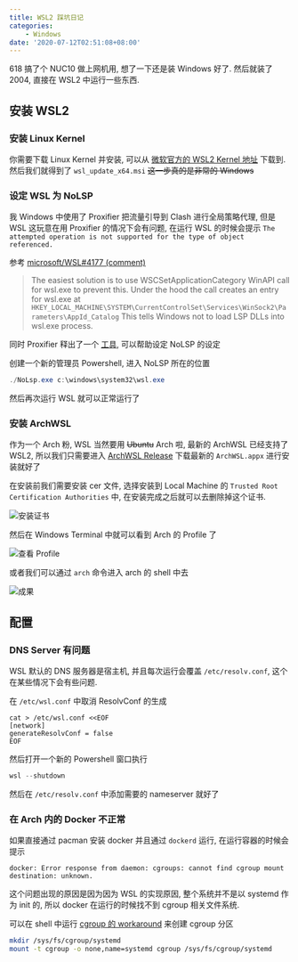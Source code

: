 ```yaml
---
title: WSL2 踩坑日记
categories:
    - Windows
date: '2020-07-12T02:51:08+08:00'
---
```


618 搞了个 NUC10 做上网机用, 想了一下还是装 Windows 好了. 然后就装了 2004, 直接在 WSL2 中运行一些东西.

<!--more-->

## 安装 WSL2

### 安装 Linux Kernel

你需要下载 Linux Kernel 并安装, 可以从 [微软官方的 WSL2 Kernel 地址](https://aka.ms/wsl2kernel) 下载到. 然后我们就得到了 `wsl_update_x64.msi`  ~~这一步真的是非常的 Windows~~

### 设定 WSL 为 NoLSP

我 Windows 中使用了 Proxifier 把流量引导到 Clash 进行全局策略代理, 但是 WSL 这玩意在用 Proxifier 的情况下会有问题, 在运行 WSL 的时候会提示 `The attempted operation is not supported for the type of object referenced.`

参考 [microsoft/WSL#4177 (comment)](https://github.com/microsoft/WSL/issues/4177#issuecomment-597736482) 

> The easiest solution is to use WSCSetApplicationCategory WinAPI call for wsl.exe to prevent this. Under the hood the call creates an entry for wsl.exe at `HKEY_LOCAL_MACHINE\SYSTEM\CurrentControlSet\Services\WinSock2\Parameters\AppId_Catalog` This tells Windows not to load LSP DLLs into wsl.exe process.

同时 Proxifier 释出了一个 [工具](https://www.proxifier.com/tmp/Test20200228/NoLsp.exe), 可以帮助设定 NoLSP 的设定

创建一个新的管理员 Powershell, 进入 NoLSP 所在的位置

```powershell
./NoLsp.exe c:\windows\system32\wsl.exe
```

然后再次运行 WSL 就可以正常运行了

### 安装 ArchWSL

作为一个 Arch 粉, WSL 当然要用 ~~Ubuntu~~ Arch 啦, 最新的 ArchWSL 已经支持了 WSL2, 所以我们只需要进入 [ArchWSL Release](https://github.com/yuk7/ArchWSL/releases) 下载最新的 `ArchWSL.appx` 进行安装就好了

在安装前我们需要安装 cer 文件, 选择安装到 Local Machine 的 `Trusted Root Certification Authorities` 中, 在安装完成之后就可以去删除掉这个证书.

![安装证书](https://i.loli.net/2020/06/22/P4oT5MckQJi1AnL.png)

然后在 Windows Terminal 中就可以看到 Arch 的 Profile 了

![查看 Profile](https://i.loli.net/2020/06/22/AO8IfsVHkq9GK2X.png)

或者我们可以通过 `arch` 命令进入 arch 的 shell 中去

![成果](https://i.loli.net/2020/06/22/DyT1XIEtimBdHoh.png)

## 配置

### DNS Server 有问题

WSL 默认的 DNS 服务器是宿主机, 并且每次运行会覆盖 `/etc/resolv.conf`, 这个在某些情况下会有些问题.

在 `/etc/wsl.conf` 中取消 ResolvConf 的生成

```
cat > /etc/wsl.conf <<EOF
[network]
generateResolvConf = false
EOF
```

然后打开一个新的 Powershell 窗口执行

```powershell
wsl --shutdown
```

然后在 `/etc/resolv.conf` 中添加需要的 nameserver 就好了

### 在 Arch 内的 Docker 不正常

如果直接通过 pacman 安装 docker 并且通过 `dockerd` 运行, 在运行容器的时候会提示

```
docker: Error response from daemon: cgroups: cannot find cgroup mount destination: unknown.
```

这个问题出现的原因是因为因为 WSL 的实现原因, 整个系统并不是以 systemd 作为 init 的, 所以 docker 在运行的时候找不到 cgroup 相关文件系统.

可以在 shell 中运行 [cgroup 的 workaround](https://github.com/microsoft/WSL/issues/4189) 来创建 cgroup 分区

```bash
mkdir /sys/fs/cgroup/systemd
mount -t cgroup -o none,name=systemd cgroup /sys/fs/cgroup/systemd
```

